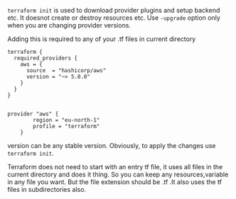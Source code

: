 `terraform init` is used to download provider plugins and setup backend etc. It doesnot create or destroy resources etc. Use `-upgrade` option only when you are changing provider versions.

Adding this is required to any of your .tf files in current directory

```
terraform {
  required_providers {
    aws = {
      source  = "hashicorp/aws"
      version = "~> 5.0.0"
    }
  }
}


provider "aws" {
        region = "eu-north-1"
        profile = "terraform"
    }
```

version can be any stable version. Obviously, to apply the changes use `terraform init`.

Terraform does not need to start with an entry tf file, it uses all files in the current directory and does it thing. So you can keep any resources,variable in any file you want. But the file extension should be .tf .It also uses the tf files in subdirectories also.
